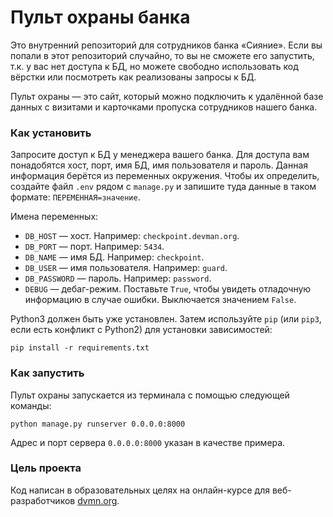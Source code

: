 # Пульт охраны банка

Это внутренний репозиторий для сотрудников банка «Сияние». Если вы попали в этот репозиторий случайно, то вы не сможете его запустить, т.к. у вас нет доступа к БД, но можете свободно использовать код вёрстки или посмотреть как реализованы запросы к БД.

Пульт охраны — это сайт, который можно подключить к удалённой базе данных с визитами и карточками пропуска сотрудников нашего банка.

### Как установить

Запросите доступ к БД у менеджера вашего банка. Для доступа вам понадобятся хост, порт, имя БД, имя пользователя и пароль.
Данная информация берётся из переменных окружения. 
Чтобы их определить, создайте файл `.env` рядом с `manage.py` и запишите туда данные в таком формате: `ПЕРЕМЕННАЯ=значение`.

Имена переменных: 
* `DB_HOST` — хост. Например: `checkpoint.devman.org`.
* `DB_PORT` — порт. Например: `5434`.
* `DB_NAME` — имя БД. Например: `checkpoint`.
* `DB_USER` — имя пользователя. Например: `guard`.
* `DB_PASSWORD` — пароль. Например: `password`.
* `DEBUG` — дебаг-режим. Поставьте `True`, чтобы увидеть отладочную информацию в случае ошибки. Выключается значением `False`.

Python3 должен быть уже установлен. 
Затем используйте `pip` (или `pip3`, если есть конфликт с Python2) для установки зависимостей:
```
pip install -r requirements.txt
```

### Как запустить

Пульт охраны запускается из терминала с помощью следующей команды:
```
python manage.py runserver 0.0.0.0:8000
```
Адрес и порт сервера `0.0.0.0:8000` указан в качестве примера.

### Цель проекта

Код написан в образовательных целях на онлайн-курсе для веб-разработчиков [dvmn.org](https://dvmn.org/).